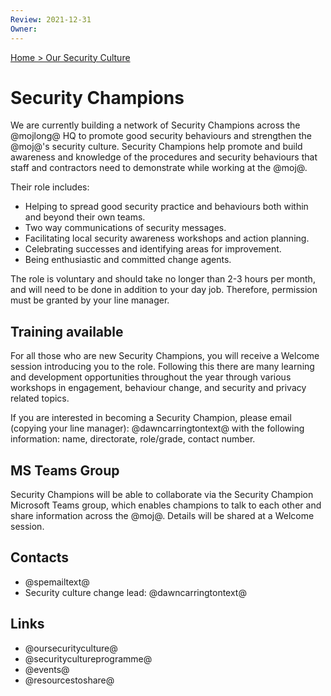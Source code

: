 ```yaml
---
Review: 2021-12-31
Owner:
---
```


[Home > Our Security Culture](security-culture-overview.md)

# Security Champions

We are currently building a network of Security Champions across the @mojlong@
HQ to promote good security behaviours and strengthen the @moj@'s security
culture.
Security Champions help promote and build awareness and knowledge of the
procedures and security behaviours that staff and contractors need to
demonstrate while working at the @moj@.

Their role includes:

- Helping to spread good security practice and behaviours both within and beyond their own teams.
- Two way communications of security messages.
- Facilitating local security awareness workshops and action planning.
- Celebrating successes and identifying areas for improvement.
- Being enthusiastic and committed change agents.

The role is voluntary and should take no longer than 2-3 hours per month, and
will need to be done in addition to your day job. Therefore, permission must be
granted by your line manager.

## Training available

For all those who are new Security Champions, you will receive a Welcome session
introducing you to the role. Following this there are many learning and
development opportunities throughout the year through various workshops in
engagement, behaviour change, and security and privacy related topics.

If you are interested in becoming a Security Champion, please email (copying
your line manager): @dawncarringtontext@ with the following information: name,
directorate, role/grade, contact number.

## MS Teams Group

Security Champions will be able to collaborate via the Security Champion
Microsoft Teams group, which enables champions to talk to each other and share
information across the @moj@. Details will be shared at a Welcome session.

## Contacts

- @spemailtext@
- Security culture change lead: @dawncarringtontext@

## Links

- @oursecurityculture@
- @securitycultureprogramme@
- @events@
- @resourcestoshare@
